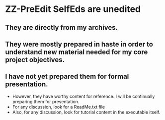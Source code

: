 # ZZ-PreEdit SelfEds are unedited
## They are directly from my archives.
## They were mostly prepared in haste in order to understand new material needed for my core project objectives.
## I have not yet prepared them for formal presentation.
- However, they have worthy content for reference. I will be continually preparing them for presentation.
- For any discussion, look for a ReadMe.txt file
- Also, for any discussion, look for tutorial content in the executable itself.
